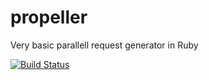 propeller
=========

Very basic parallell request generator in Ruby

[![Build Status](https://travis-ci.org/giraldomauricio/propeller.svg?branch=master)](https://travis-ci.org/giraldomauricio/propeller)
